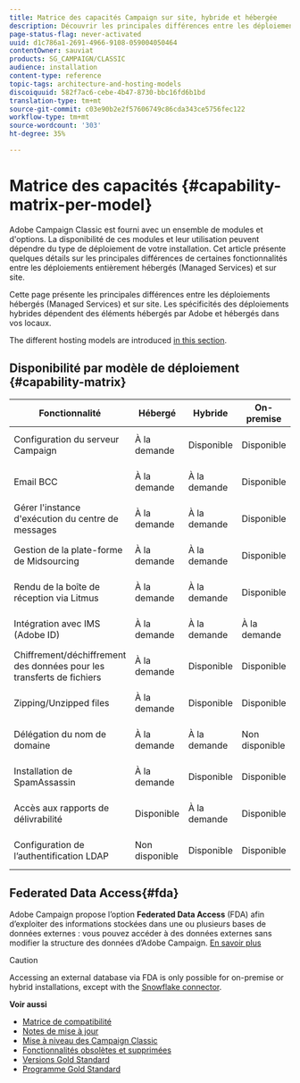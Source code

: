 ```yaml
---
title: Matrice des capacités Campaign sur site, hybride et hébergée
description: Découvrir les principales différences entre les déploiements hébergés et sur site
page-status-flag: never-activated
uuid: d1c786a1-2691-4966-9108-059004050464
contentOwner: sauviat
products: SG_CAMPAIGN/CLASSIC
audience: installation
content-type: reference
topic-tags: architecture-and-hosting-models
discoiquuid: 582f7ac6-cebe-4b47-8730-bbc16fd6b1bd
translation-type: tm+mt
source-git-commit: c03e90b2e2f57606749c86cda343ce5756fec122
workflow-type: tm+mt
source-wordcount: '303'
ht-degree: 35%

---
```



# Matrice des capacités {#capability-matrix-per-model}

Adobe Campaign Classic est fourni avec un ensemble de modules et d&#39;options. La disponibilité de ces modules et leur utilisation peuvent dépendre du type de déploiement de votre installation. Cet article présente quelques détails sur les principales différences de certaines fonctionnalités entre les déploiements entièrement hébergés (Managed Services) et sur site.

Cette page présente les principales différences entre les déploiements hébergés (Managed Services) et sur site. Les spécificités des déploiements hybrides dépendent des éléments hébergés par Adobe et hébergés dans vos locaux.

The different hosting models are introduced [in this section](../../installation/using/hosting-models.md).

## Disponibilité par modèle de déploiement {#capability-matrix}

| Fonctionnalité | Hébergé | Hybride | On-premise | Détails |
|-----------------------------------------------|------------------|-----------|---------------|-----------------------------------------------------------------------------------------------------------------------------------------------------------------------------------------------------------------------|
| Configuration du serveur Campaign | À la demande | Disponible | Disponible | [En savoir plus](../../installation/using/the-server-configuration-file.md) |
| Email BCC | À la demande | À la demande | Disponible | [En savoir plus](../../installation/using/email-archiving.md) |
| Gérer l&#39;instance d&#39;exécution du centre de messages | À la demande | À la demande | Disponible | [En savoir plus](../../message-center/using/about-transactional-messaging.md) |
| Gestion de la plate-forme de Midsourcing | À la demande | À la demande | Disponible | [En savoir plus](../../installation/using/mid-sourcing-server.md) |
| Rendu de la boîte de réception via Litmus | À la demande | À la demande | Disponible | [En savoir plus](../../delivery/using/inbox-rendering.md) |
| Intégration avec IMS (Adobe ID) | À la demande | À la demande | À la demande | [En savoir plus](../../integrations/using/about-adobe-id.md) |
| Chiffrement/déchiffrement des données pour les transferts de fichiers | À la demande | Disponible | Disponible | [En savoir plus](../../workflow/using/importing-data.md#unzipping-or-decrypting-a-file-before-processing) |
| Zipping/Unzipped files | À la demande | Disponible | Disponible | [En savoir plus](../../workflow/using/importing-data.md#unzipping-or-decrypting-a-file-before-processing) |
| Délégation du nom de domaine | À la demande | À la demande | Non disponible | [En savoir plus](https://helpx.adobe.com/fr/campaign/kb/domain-name-delegation.html) |
| Installation de SpamAssassin | À la demande | Disponible | Disponible | [En savoir plus](../../delivery/using/spamassassin.md) |
| Accès aux rapports de délivrabilité | Disponible | À la demande | Disponible | [En savoir plus](../../delivery/using/monitoring-deliverability.md) |
| Configuration de l’authentification LDAP | Non disponible | Disponible | Disponible | [En savoir plus](../../installation/using/connecting-through-ldap.md) |


## Federated Data Access{#fda}

Adobe Campaign propose l’option **Federated Data Access** (FDA) afin d’exploiter des informations stockées dans une ou plusieurs bases de données externes : vous pouvez accéder à des données externes sans modifier la structure des données d’Adobe Campaign. [En savoir plus](../../platform/using/about-fda.md)

>[!CAUTION]
>
>Accessing an external database via FDA is only possible for on-premise or hybrid installations, except with the [Snowflake connector](../../platform/using/specific-configuration-database.md#configure-access-to-snowflake).


**Voir aussi**

* [Matrice de compatibilité](../../rn/using/compatibility-matrix.md)
* [Notes de mise à jour](../../rn/using/latest-release.md)
* [Mise à niveau des Campaign Classic](../../rn/using/rn-overview.md)
* [Fonctionnalités obsolètes et supprimées](../../rn/using/deprecated-features.md)
* [Versions Gold Standard](../../rn/using/gold-standard.md)
* [Programme Gold Standard](https://helpx.adobe.com/fr/campaign/kb/gold-standard.html)
